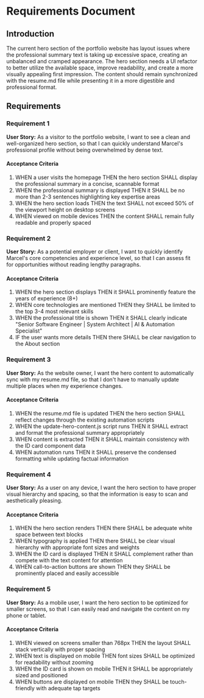 # Requirements Document

## Introduction

The current hero section of the portfolio website has layout issues where the professional summary text is taking up excessive space, creating an unbalanced and cramped appearance. The hero section needs a UI refactor to better utilize the available space, improve readability, and create a more visually appealing first impression. The content should remain synchronized with the resume.md file while presenting it in a more digestible and professional format.

## Requirements

### Requirement 1

**User Story:** As a visitor to the portfolio website, I want to see a clean and well-organized hero section, so that I can quickly understand Marcel's professional profile without being overwhelmed by dense text.

#### Acceptance Criteria

1. WHEN a user visits the homepage THEN the hero section SHALL display the professional summary in a concise, scannable format
2. WHEN the professional summary is displayed THEN it SHALL be no more than 2-3 sentences highlighting key expertise areas
3. WHEN the hero section loads THEN the text SHALL not exceed 50% of the viewport height on desktop screens
4. WHEN viewed on mobile devices THEN the content SHALL remain fully readable and properly spaced

### Requirement 2

**User Story:** As a potential employer or client, I want to quickly identify Marcel's core competencies and experience level, so that I can assess fit for opportunities without reading lengthy paragraphs.

#### Acceptance Criteria

1. WHEN the hero section displays THEN it SHALL prominently feature the years of experience (8+)
2. WHEN core technologies are mentioned THEN they SHALL be limited to the top 3-4 most relevant skills
3. WHEN the professional title is shown THEN it SHALL clearly indicate "Senior Software Engineer | System Architect | AI & Automation Specialist"
4. IF the user wants more details THEN there SHALL be clear navigation to the About section

### Requirement 3

**User Story:** As the website owner, I want the hero content to automatically sync with my resume.md file, so that I don't have to manually update multiple places when my experience changes.

#### Acceptance Criteria

1. WHEN the resume.md file is updated THEN the hero section SHALL reflect changes through the existing automation scripts
2. WHEN the update-hero-content.js script runs THEN it SHALL extract and format the professional summary appropriately
3. WHEN content is extracted THEN it SHALL maintain consistency with the ID card component data
4. WHEN automation runs THEN it SHALL preserve the condensed formatting while updating factual information

### Requirement 4

**User Story:** As a user on any device, I want the hero section to have proper visual hierarchy and spacing, so that the information is easy to scan and aesthetically pleasing.

#### Acceptance Criteria

1. WHEN the hero section renders THEN there SHALL be adequate white space between text blocks
2. WHEN typography is applied THEN there SHALL be clear visual hierarchy with appropriate font sizes and weights
3. WHEN the ID card is displayed THEN it SHALL complement rather than compete with the text content for attention
4. WHEN call-to-action buttons are shown THEN they SHALL be prominently placed and easily accessible

### Requirement 5

**User Story:** As a mobile user, I want the hero section to be optimized for smaller screens, so that I can easily read and navigate the content on my phone or tablet.

#### Acceptance Criteria

1. WHEN viewed on screens smaller than 768px THEN the layout SHALL stack vertically with proper spacing
2. WHEN text is displayed on mobile THEN font sizes SHALL be optimized for readability without zooming
3. WHEN the ID card is shown on mobile THEN it SHALL be appropriately sized and positioned
4. WHEN buttons are displayed on mobile THEN they SHALL be touch-friendly with adequate tap targets